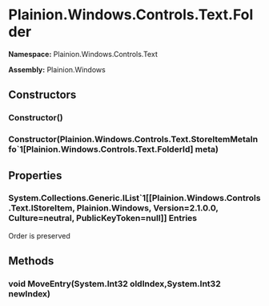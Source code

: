 
# Plainion.Windows.Controls.Text.Folder

**Namespace:** Plainion.Windows.Controls.Text

**Assembly:** Plainion.Windows


## Constructors

### Constructor()

### Constructor(Plainion.Windows.Controls.Text.StoreItemMetaInfo`1[Plainion.Windows.Controls.Text.FolderId] meta)


## Properties

### System.Collections.Generic.IList`1[[Plainion.Windows.Controls.Text.IStoreItem, Plainion.Windows, Version=2.1.0.0, Culture=neutral, PublicKeyToken=null]] Entries

Order is preserved


## Methods

### void MoveEntry(System.Int32 oldIndex,System.Int32 newIndex)
